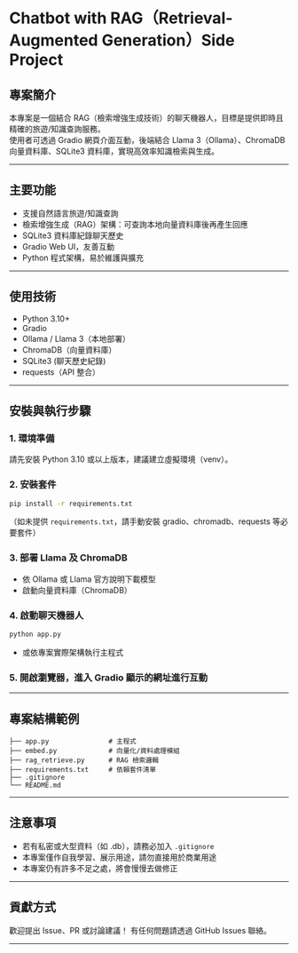 # Chatbot with RAG（Retrieval-Augmented Generation）Side Project

## 專案簡介

本專案是一個結合 RAG（檢索增強生成技術）的聊天機器人，目標是提供即時且精確的旅遊/知識查詢服務。  
使用者可透過 Gradio 網頁介面互動，後端結合 Llama 3（Ollama）、ChromaDB 向量資料庫、SQLite3 資料庫，實現高效率知識檢索與生成。

---

## 主要功能

- 支援自然語言旅遊/知識查詢
- 檢索增強生成（RAG）架構：可查詢本地向量資料庫後再產生回應
- SQLite3 資料庫紀錄聊天歷史
- Gradio Web UI，友善互動
- Python 程式架構，易於維護與擴充

---

## 使用技術

- Python 3.10+
- Gradio
- Ollama / Llama 3（本地部署）
- ChromaDB（向量資料庫）
- SQLite3 (聊天歷史紀錄)
- requests（API 整合）

---

## 安裝與執行步驟

### 1. 環境準備

請先安裝 Python 3.10 或以上版本，建議建立虛擬環境（venv）。

### 2. 安裝套件

```bash
pip install -r requirements.txt
````

（如未提供 `requirements.txt`，請手動安裝 gradio、chromadb、requests 等必要套件）

### 3. 部署 Llama 及 ChromaDB

* 依 Ollama 或 Llama 官方說明下載模型
* 啟動向量資料庫（ChromaDB）

### 4. 啟動聊天機器人

```bash
python app.py
```

* 或依專案實際架構執行主程式

### 5. 開啟瀏覽器，進入 Gradio 顯示的網址進行互動

---

## 專案結構範例

```text
├── app.py               # 主程式
├── embed.py             # 向量化/資料處理模組
├── rag_retrieve.py      # RAG 檢索邏輯
├── requirements.txt     # 依賴套件清單
├── .gitignore
└── README.md
```

---

## 注意事項

* 若有私密或大型資料（如 .db），請務必加入 `.gitignore`
* 本專案僅作自我學習、展示用途，請勿直接用於商業用途
* 本專案仍有許多不足之處，將會慢慢去做修正

---

## 貢獻方式

歡迎提出 Issue、PR 或討論建議！
有任何問題請透過 GitHub Issues 聯絡。

---

